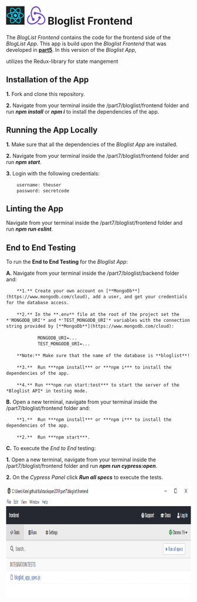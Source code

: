 <h1>
<img src="https://raw.githubusercontent.com/katerina-tziala/fullstackopen2019/master/documentation_images/react_logo.png" alt="react logo" width="50" height="50">
<img src="https://raw.githubusercontent.com/katerina-tziala/fullstackopen2019/master/documentation_images/redux_logo.png" alt="redux logo" width="50" height="50">
Bloglist Frontend<br/>
</h1>

The *BlogList Frontend* contains the code for the frontend side of the *BlogList App*.  This app is build upon the *Bloglist Frontend* that was developed in [**part5**](https://github.com/katerina-tziala/fullstackopen2019/tree/master/part5/bloglist/frontend). In this version of the *Bloglist App*, 

utilizes the Redux-library for state mangement

## Installation of the App

**1.** Fork and clone this repository.

**2.** Navigate from your terminal inside the /part7/bloglist/frontend folder and run ***npm install*** or ***npm i*** to install the dependencies of the app.


## Running the App Locally

**1.** Make sure that all the dependencies of the *Bloglist App* are installed.

**2.** Navigate from your terminal inside the /part7/bloglist/frontend folder and run ***npm start***.

**3.** Login with the following credentials:

        username: theuser
        password: secretcode


## Linting the App

Navigate from your terminal inside the /part7/bloglist/frontend folder and run ***npm run eslint***.


## End to End Testing

To run the **End to End Testing** for the *Bloglist App*:

**A.**  Navigate from your terminal inside the /part7/bloglist/backend folder and:

        **1.** Create your own account on [**MongoDb**](https://www.mongodb.com/cloud), add a user, and get your credentials for the database access.

        **2.** In the **.env** file at the root of the project set the *'MONGODB_URI'* and *'TEST_MONGODB_URI'* variables with the connection string provided by [**MongoDb**](https://www.mongodb.com/cloud):
                
                MONGODB_URI=...
                TEST_MONGODB_URI=...

        **Note:** Make sure that the name of the database is **bloglist**!

        **3.**  Run ***npm install*** or ***npm i*** to install the dependencies of the app.

        **4.** Run ***npm run start:test*** to start the server of the  *Bloglist API* in testing mode.


**B.**  Open a new terminal, navigate from your terminal inside the /part7/bloglist/frontend folder and:

        **1.**  Run ***npm install*** or ***npm i*** to install the dependencies of the app.

        **2.**  Run ***npm start***.


**C.**  To execute the *End to End* testing:

**1.**  Open a new terminal, navigate from your terminal inside the /part7/bloglist/frontend folder and run ***npm run cypress:open***.

**2.**  On the *Cypress Panel* click ***Run all specs*** to execute the tests. <br/><br/>
<img src="https://raw.githubusercontent.com/katerina-tziala/fullstackopen2019/master/documentation_images/cypress_panel.png" alt="cypess panel" width="auto" height="300">




